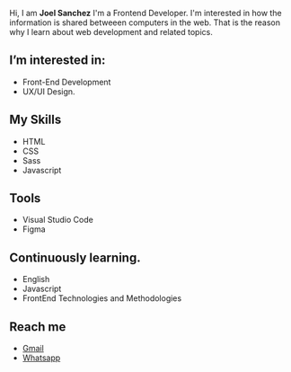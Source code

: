 Hi, I am **Joel Sanchez**
I'm a Frontend Developer. I'm interested in how the information is shared betweeen computers in the web.
That is the reason why I learn about web development and related topics.

## I’m interested in:
  - Front-End Development
  - UX/UI Design.

## My Skills
  - HTML
  - CSS
  - Sass
  - Javascript

## Tools
  - Visual Studio Code
  - Figma
  
## Continuously learning.
  - English
  - Javascript
  - FrontEnd Technologies and Methodologies
  
## Reach me 
  - <a href="mailto:joelalejandro.development@gmail.com">Gmail</a> 
  - [Whatsapp](https://api.whatsapp.com/send?phone=59172968933)
